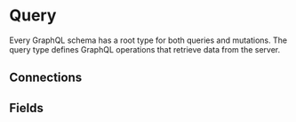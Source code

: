# Query
Every GraphQL schema has a root type for both queries and mutations. The query type defines GraphQL operations that retrieve data from the server.

## Connections

## Fields
